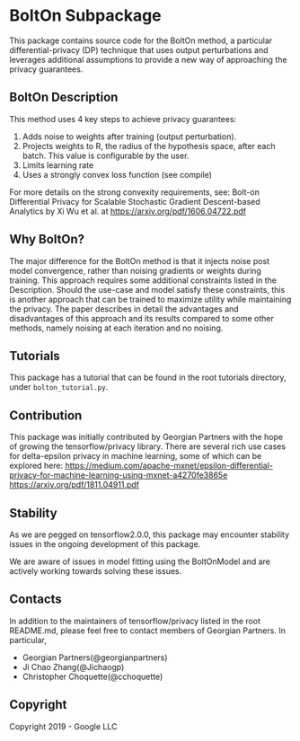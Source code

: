 # BoltOn Subpackage

This package contains source code for the BoltOn method, a particular
differential-privacy (DP) technique that uses output perturbations and
leverages additional assumptions to provide a new way of approaching the
privacy guarantees.

## BoltOn Description

This method uses 4 key steps to achieve privacy guarantees:
  1. Adds noise to weights after training (output perturbation).
  2. Projects weights to R, the radius of the hypothesis space,
      after each batch. This value is configurable by the user.
  3. Limits learning rate
  4. Uses a strongly convex loss function (see compile)

For more details on the strong convexity requirements, see:
Bolt-on Differential Privacy for Scalable Stochastic Gradient
Descent-based Analytics by Xi Wu et al. at https://arxiv.org/pdf/1606.04722.pdf

## Why BoltOn?

The major difference for the BoltOn method is that it injects noise post model
convergence, rather than noising gradients or weights during training. This
approach requires some additional constraints listed in the Description.
Should the use-case and model satisfy these constraints, this is another
approach that can be trained to maximize utility while maintaining the privacy.
The paper describes in detail the advantages and disadvantages of this approach
and its results compared to some other methods, namely noising at each iteration
and no noising.

## Tutorials

This package has a tutorial that can be found in the root tutorials directory,
under `bolton_tutorial.py`.

## Contribution

This package was initially contributed by Georgian Partners with the hope of
growing the tensorflow/privacy library. There are several rich use cases for
delta-epsilon privacy in machine learning, some of which can be explored here:
https://medium.com/apache-mxnet/epsilon-differential-privacy-for-machine-learning-using-mxnet-a4270fe3865e
https://arxiv.org/pdf/1811.04911.pdf

## Stability

As we are pegged on tensorflow2.0.0, this package may encounter stability
issues in the ongoing development of this package.

We are aware of issues in model fitting using the BoltOnModel and are actively
working towards solving these issues.

## Contacts

In addition to the maintainers of tensorflow/privacy listed in the root
README.md, please feel free to contact members of Georgian Partners. In
particular,

* Georgian Partners(@georgianpartners)
* Ji Chao Zhang(@Jichaogp)
* Christopher Choquette(@cchoquette)

## Copyright

Copyright 2019 - Google LLC
